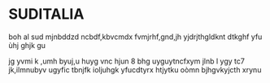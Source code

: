 # SUDITALIA
boh al sud
mjnbddzd ncbdf,kbvcmdx fvmjrhf,gnd,jh yjdrjthgldknt dtkghf
yfu
ùhj
ghjk
gu

jg 
yvmi k
,umh
byuj,u
 huyg
 vnc
 hjun
 8 bhg
 uyguytncfxym
 jlnb
 l ygy
 tc7
 jk,ilmnubyv
 ugyfic
 tbnjfk
 ioljuhgk
 yfucdtyrx
 htjytku
 oòmn
 bjhgvkyjcth
 xrynu
 
